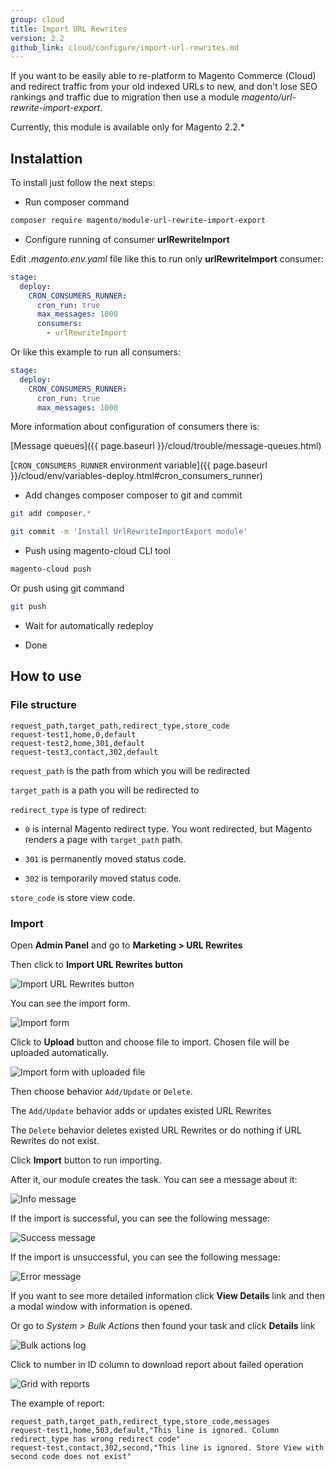 ```yaml
---
group: cloud
title: Import URL Rewrites
version: 2.2
github_link: cloud/configure/import-url-rewrites.md
---
```


If you want to be easily able to re-platform to Magento Commerce (Cloud) and redirect traffic from your old indexed URLs to new, and don't lose SEO rankings and traffic due to migration then use a module *magento/url-rewrite-import-export*.

Currently, this module is available only for Magento 2.2.*

## Instalattion

To install just follow the next steps:

* Run composer command
```bash
composer require magento/module-url-rewrite-import-export
```

* Configure running of consumer **urlRewriteImport**

Edit *.magento.env.yaml* file like this to run only **urlRewriteImport** consumer:

```yaml
stage: 
  deploy:
    CRON_CONSUMERS_RUNNER:
      cron_run: true
      max_messages: 1000
      consumers:
        - urlRewriteImport
```

Or like this example to run all consumers:

```yaml
stage: 
  deploy:
    CRON_CONSUMERS_RUNNER:
      cron_run: true
      max_messages: 1000
```    

More information about configuration of consumers there is:

[Message queues]({{ page.baseurl }}/cloud/trouble/message-queues.html)

[`CRON_CONSUMERS_RUNNER` environment variable]({{ page.baseurl }}/cloud/env/variables-deploy.html#cron_consumers_runner)

* Add changes composer composer to git and commit
```bash
git add composer.*
```

```bash
git commit -m 'Install UrlRewriteImportExport module'
```

* Push using magento-cloud CLI tool
```bash
magento-cloud push
```
Or push using git command
```bash
git push
```

* Wait for automatically redeploy

* Done

## How to use

### File structure

```csv
request_path,target_path,redirect_type,store_code
request-test1,home,0,default
request-test2,home,301,default
request-test3,contact,302,default
```

`request_path` is the path from which you will be redirected

`target_path` is a path you will be redirected to

`redirect_type` is type of redirect:

* `0` is internal Magento redirect type. You wont redirected, but Magento renders a page with `target_path` path.

* `301` is permanently moved status code.

* `302` is temporarily moved status code.

`store_code` is store view code.

### Import

Open **Admin Panel** and go to **Marketing > URL Rewrites**

Then click to **Import URL Rewrites button**

<img src="{{ site.baseurl }}/guides/v2.2/cloud/configure/img/import-button.png" alt="Import URL Rewrites button">

You can see the import form.

<img src="{{ site.baseurl }}/guides/v2.2/cloud/configure/img/import-form.png" alt="Import form">


Click to **Upload** button and choose file to import. Chosen file will be uploaded automatically.

<img src="{{ site.baseurl }}/guides/v2.2/cloud/configure/img/import-form-with-uploaded-file.png" alt="Import form with uploaded file">

Then choose behavior `Add/Update` or `Delete`.

The `Add/Update` behavior adds or updates existed URL Rewrites

The `Delete` behavior deletes existed URL Rewrites or do nothing if URL Rewrites do not exist.

Click **Import** button to run importing.

After it, our module creates the task. You can see a message about it:

<img src="{{ site.baseurl }}/guides/v2.2/cloud/configure/img/info-message.png" alt="Info message">

If the import is successful, you can see the following message:

<img src="{{ site.baseurl }}/guides/v2.2/cloud/configure/img/success-message.png" alt="Success message">

If the import is unsuccessful, you can see the following message:

<img src="{{ site.baseurl }}/guides/v2.2/cloud/configure/img/error-message.png" alt="Error message">

If you want to see more detailed information click **View Details** link and then a modal window with information is opened.

Or go to *System > Bulk Actions* then found your task and click **Details** link

<img src="{{ site.baseurl }}/guides/v2.2/cloud/configure/img/bulk-actions-log.png" alt="Bulk actions log">

Click to number in ID column to download report about failed operation

<img src="{{ site.baseurl }}/guides/v2.2/cloud/configure/img/grid-with-reports.png" alt="Grid with reports">

The example of report:

```csv
request_path,target_path,redirect_type,store_code,messages
request-test1,home,503,default,"This line is ignored. Column redirect_type has wrong redirect code"
request-test,contact,302,second,"This line is ignored. Store View with second code does not exist"
```